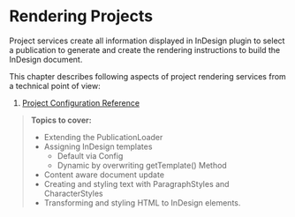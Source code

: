 # Rendering Projects
Project services create all information displayed in InDesign plugin to select a publication to generate and create the rendering instructions to build the InDesign document.

This chapter describes following aspects of project rendering services from a technical point of view:
1. [Project Configuration Reference](./00_Configuration_Reference.md)

> __Topics to cover:__ 
> * Extending the PublicationLoader
> * Assigning InDesign templates
>     * Default via Config
>     * Dynamic by overwriting getTemplate() Method
> * Content aware document update
> * Creating and styling text with ParagraphStyles and CharacterStyles 
 > * Transforming and styling HTML to InDesign elements.
